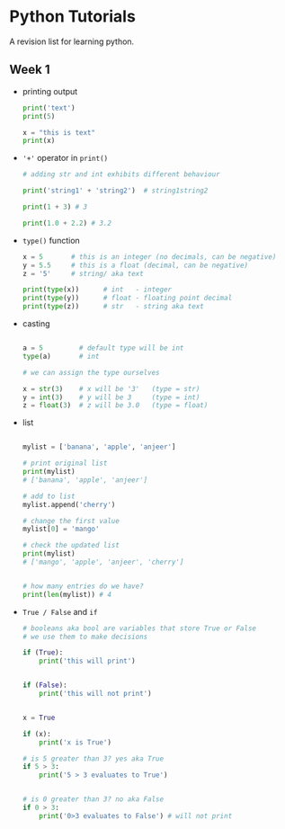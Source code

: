 # Python Tutorials

A revision list for learning python.

## Week 1
- printing output
    ```python
    print('text')
    print(5)

    x = "this is text"
    print(x)
    ```

- ```'+'``` operator in ```print()```
    ```python
    # adding str and int exhibits different behaviour
    
    print('string1' + 'string2')  # string1string2

    print(1 + 3) # 3

    print(1.0 + 2.2) # 3.2
    ```

- ```type()``` function
    ```python
    x = 5       # this is an integer (no decimals, can be negative)
    y = 5.5     # this is a float (decimal, can be negative)
    z = '5'     # string/ aka text

    print(type(x))      # int   - integer
    print(type(y))      # float - floating point decimal
    print(type(z))      # str   - string aka text
    ```

- casting
    ```python

    a = 5         # default type will be int
    type(a)       # int

    # we can assign the type ourselves

    x = str(3)    # x will be '3'   (type = str)
    y = int(3)    # y will be 3     (type = int)
    z = float(3)  # z will be 3.0   (type = float)

    ```

- list
    ```python

    mylist = ['banana', 'apple', 'anjeer']

  # print original list
  print(mylist)
  # ['banana', 'apple', 'anjeer']
  
  # add to list
  mylist.append('cherry')
  
  # change the first value
  mylist[0] = 'mango'
  
  # check the updated list
  print(mylist)
  # ['mango', 'apple', 'anjeer', 'cherry']
  
  
  # how many entries do we have?
  print(len(mylist)) # 4

    ```

- ```True / False``` and ``if``
    ```python
    # booleans aka bool are variables that store True or False
    # we use them to make decisions

    if (True):
        print('this will print')


    if (False):
        print('this will not print')


    x = True

    if (x):
        print('x is True')

    # is 5 greater than 3? yes aka True
    if 5 > 3:
        print('5 > 3 evaluates to True')


    # is 0 greater than 3? no aka False
    if 0 > 3:
        print('0>3 evaluates to False') # will not print

    ```
